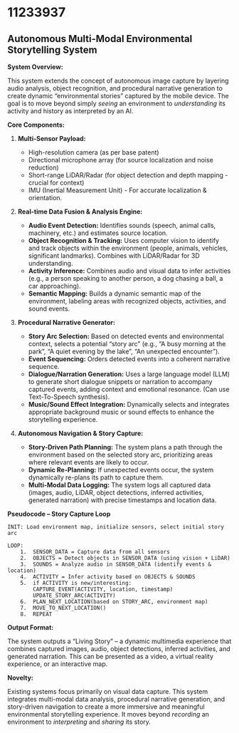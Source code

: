 # 11233937

## Autonomous Multi-Modal Environmental Storytelling System

**System Overview:**

This system extends the concept of autonomous image capture by layering audio analysis, object recognition, and procedural narrative generation to create dynamic “environmental stories” captured by the mobile device. The goal is to move beyond simply *seeing* an environment to *understanding* its activity and history as interpreted by an AI.

**Core Components:**

1.  **Multi-Sensor Payload:**
    *   High-resolution camera (as per base patent)
    *   Directional microphone array (for source localization and noise reduction)
    *   Short-range LiDAR/Radar (for object detection and depth mapping - crucial for context)
    *   IMU (Inertial Measurement Unit) - For accurate localization & orientation.

2.  **Real-time Data Fusion & Analysis Engine:**
    *   **Audio Event Detection:** Identifies sounds (speech, animal calls, machinery, etc.) and estimates source location.
    *   **Object Recognition & Tracking:** Uses computer vision to identify and track objects within the environment (people, animals, vehicles, significant landmarks). Combines with LiDAR/Radar for 3D understanding.
    *   **Activity Inference:** Combines audio and visual data to infer activities (e.g., a person speaking to another person, a dog chasing a ball, a car approaching).
    *   **Semantic Mapping:** Builds a dynamic semantic map of the environment, labeling areas with recognized objects, activities, and sound events.

3.  **Procedural Narrative Generator:**
    *   **Story Arc Selection:** Based on detected events and environmental context, selects a potential “story arc” (e.g., “A busy morning at the park”, “A quiet evening by the lake”, “An unexpected encounter”).
    *   **Event Sequencing:** Orders detected events into a coherent narrative sequence.
    *   **Dialogue/Narration Generation:** Uses a large language model (LLM) to generate short dialogue snippets or narration to accompany captured events, adding context and emotional resonance. (Can use Text-To-Speech synthesis).
    *   **Music/Sound Effect Integration:**  Dynamically selects and integrates appropriate background music or sound effects to enhance the storytelling experience.

4.  **Autonomous Navigation & Story Capture:**

    *   **Story-Driven Path Planning:**  The system plans a path through the environment based on the selected story arc, prioritizing areas where relevant events are likely to occur.
    *   **Dynamic Re-Planning:**  If unexpected events occur, the system dynamically re-plans its path to capture them.
    *   **Multi-Modal Data Logging:**  The system logs all captured data (images, audio, LiDAR, object detections, inferred activities, generated narration) with precise timestamps and location data.

**Pseudocode – Story Capture Loop**

```
INIT: Load environment map, initialize sensors, select initial story arc

LOOP:
    1.  SENSOR_DATA = Capture data from all sensors
    2.  OBJECTS = Detect objects in SENSOR_DATA (using vision + LiDAR)
    3.  SOUNDS = Analyze audio in SENSOR_DATA (identify events & location)
    4.  ACTIVITY = Infer activity based on OBJECTS & SOUNDS
    5.  if ACTIVITY is new/interesting:
        CAPTURE_EVENT(ACTIVITY, location, timestamp)
        UPDATE_STORY_ARC(ACTIVITY)
    6.  PLAN_NEXT_LOCATION(based on STORY_ARC, environment map)
    7.  MOVE_TO_NEXT_LOCATION()
    8.  REPEAT
```

**Output Format:**

The system outputs a “Living Story” – a dynamic multimedia experience that combines captured images, audio, object detections, inferred activities, and generated narration. This can be presented as a video, a virtual reality experience, or an interactive map.

**Novelty:**

Existing systems focus primarily on visual data capture. This system integrates multi-modal data analysis, procedural narrative generation, and story-driven navigation to create a more immersive and meaningful environmental storytelling experience. It moves beyond *recording* an environment to *interpreting* and *sharing* its story.